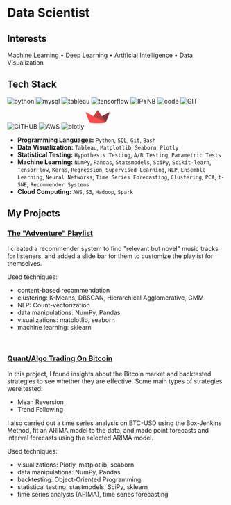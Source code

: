# Data Scientist

## Interests

Machine Learning • Deep Learning • Artificial Intelligence • Data Visualization

## Tech Stack

<p>
      <img src="https://www.vectorlogo.zone/logos/python/python-icon.svg" alt="python" width="55" height="55"/>
      <img src="https://www.vectorlogo.zone/logos/mysql/mysql-icon.svg" alt="mysql" width="55" height="55"/>
      <img src="https://github.com/gilbarbara/logos/blob/main/logos/tableau-icon.svg" alt="tableau" width="55" height="55"/>
      <img src="https://www.vectorlogo.zone/logos/tensorflow/tensorflow-icon.svg" alt="tensorflow" width="55" height="55"/>
      <img src="https://www.vectorlogo.zone/logos/jupyter/jupyter-icon.svg" alt="IPYNB" width="55" height="55"/>
      <img src="https://www.vectorlogo.zone/logos/visualstudio_code/visualstudio_code-icon.svg" alt="code" width="55" height="55"/>
      <img src="https://www.vectorlogo.zone/logos/git-scm/git-scm-icon.svg" alt="GIT" width="55" height="55"/> 
      <img src="https://www.vectorlogo.zone/logos/github/github-tile.svg" alt="GITHUB" width="55" height="55"/> 
      <img src="https://www.vectorlogo.zone/logos/amazon_aws/amazon_aws-icon.svg" alt="AWS" width="55" height="55"/>
      <img src="https://www.vectorlogo.zone/logos/plotly/plotly-icon.svg" alt="plotly" width="55" height="55"/>
      <img src="https://github.com/devicons/devicon/blob/master/icons/streamlit/streamlit-original.svg" alt="streamlit" width="55" height="55"/>
</p>

- **Programming Languages:** `Python`, `SQL`, `Git`, `Bash`
- **Data Visualization:** `Tableau`, `Matplotlib`, `Seaborn`, `Plotly`
- **Statistical Testing:** `Hypothesis Testing`, `A/B Testing`, `Parametric Tests`
- **Machine Learning:** `NumPy`, `Pandas`, `Statsmodels`, `SciPy`, `Scikit-learn`, `TensorFlow`, `Keras`, `Regression`, `Supervised Learning`, `NLP`, `Ensemble Learning`, `Neural Networks`, `Time Series Forecasting`, `Clustering`, `PCA`, `t-SNE`, `Recommender Systems`
- **Cloud Computing:** `AWS`, `S3`, `Hadoop`, `Spark`

## My Projects
### [The "Adventure" Playlist](https://www.github.com/jonathan-yeung/adventure_playlist)
I created a recommender system to find "relevant but novel" music tracks for listeners, and added a slide bar for them to customize the playlist for themselves.

Used techniques:
- content-based recommendation
- clustering: K-Means, DBSCAN, Hierarchical Agglomerative, GMM
- NLP: Count-vectorization
- data manipulations: NumPy, Pandas
- visualizations: matplotlib, seaborn
- machine learning: sklearn

&nbsp;

### [Quant/Algo Trading On Bitcoin](https://www.github.com/jonathan-yeung/trading_strategies)
In this project, I found insights about the Bitcoin market and backtested strategies to see whether they are effective.
Some main types of strategies were tested:
- Mean Reversion
- Trend Following

I also carried out a time series analysis on BTC-USD using the Box-Jenkins Method, fit an ARIMA model to the data, and made point forecasts and interval forecasts using the selected ARIMA model.

Used techniques:
- visualizations: Plotly, matplotlib, seaborn
- data manipulations: NumPy, Pandas
- backtesting: Object-Oriented Programming
- statistical testing: stastmodels, SciPy, sklearn
- time series analysis (ARIMA), time series forecasting

<!--
**jonathan-yeung/jonathan-yeung** is a ✨ _special_ ✨ repository because its `README.md` (this file) appears on your GitHub profile.

Here are some ideas to get you started:

- 🔭 I’m currently working on ...
- 🌱 I’m currently learning ...
- 👯 I’m looking to collaborate on ...
- 🤔 I’m looking for help with ...
- 💬 Ask me about ...
- 📫 How to reach me: ...
- 😄 Pronouns: ...
- ⚡ Fun fact: ...
-->

